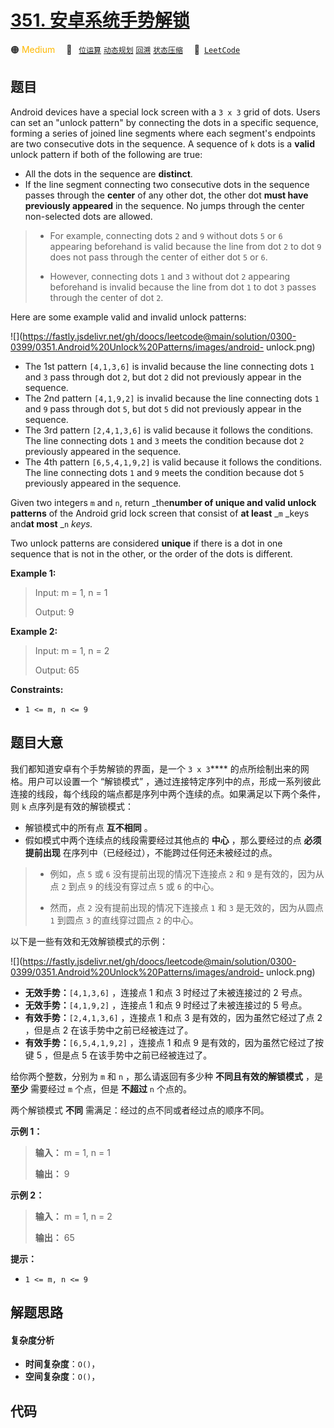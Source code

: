 # [351. 安卓系统手势解锁](https://leetcode.com/problems/android-unlock-patterns)

🟠 <font color=#ffb800>Medium</font>&emsp; 🔖&ensp; [`位运算`](/tag/bit-manipulation.md) [`动态规划`](/tag/dynamic-programming.md) [`回溯`](/tag/backtracking.md) [`状态压缩`](/tag/bitmask.md)&emsp; 🔗&ensp;[`LeetCode`](https://leetcode.com/problems/android-unlock-patterns)

## 题目

Android devices have a special lock screen with a `3 x 3` grid of dots. Users
can set an "unlock pattern" by connecting the dots in a specific sequence,
forming a series of joined line segments where each segment's endpoints are
two consecutive dots in the sequence. A sequence of `k` dots is a **valid**
unlock pattern if both of the following are true:

  * All the dots in the sequence are **distinct**.
  * If the line segment connecting two consecutive dots in the sequence passes through the **center** of any other dot, the other dot **must have previously appeared** in the sequence. No jumps through the center non-selected dots are allowed. 
> 
> * For example, connecting dots `2` and `9` without dots `5` or `6` appearing beforehand is valid because the line from dot `2` to dot `9` does not pass through the center of either dot `5` or `6`.
> 
> * However, connecting dots `1` and `3` without dot `2` appearing beforehand is invalid because the line from dot `1` to dot `3` passes through the center of dot `2`.

Here are some example valid and invalid unlock patterns:

![](https://fastly.jsdelivr.net/gh/doocs/leetcode@main/solution/0300-0399/0351.Android%20Unlock%20Patterns/images/android-
unlock.png)

  * The 1st pattern `[4,1,3,6]` is invalid because the line connecting dots `1` and `3` pass through dot `2`, but dot `2` did not previously appear in the sequence.
  * The 2nd pattern `[4,1,9,2]` is invalid because the line connecting dots `1` and `9` pass through dot `5`, but dot `5` did not previously appear in the sequence.
  * The 3rd pattern `[2,4,1,3,6]` is valid because it follows the conditions. The line connecting dots `1` and `3` meets the condition because dot `2` previously appeared in the sequence.
  * The 4th pattern `[6,5,4,1,9,2]` is valid because it follows the conditions. The line connecting dots `1` and `9` meets the condition because dot `5` previously appeared in the sequence.

Given two integers `m` and `n`, return _the**number of unique and valid unlock
patterns** of the Android grid lock screen that consist of **at least** _`m`
_keys and**at most** _`n` _keys._

Two unlock patterns are considered **unique** if there is a dot in one
sequence that is not in the other, or the order of the dots is different.



**Example 1:**

> Input: m = 1, n = 1
> 
> Output: 9

**Example 2:**

> Input: m = 1, n = 2
> 
> Output: 65

**Constraints:**

  * `1 <= m, n <= 9`


## 题目大意

我们都知道安卓有个手势解锁的界面，是一个 `3 x 3`**** 的点所绘制出来的网格。用户可以设置一个 “解锁模式”
，通过连接特定序列中的点，形成一系列彼此连接的线段，每个线段的端点都是序列中两个连续的点。如果满足以下两个条件，则 `k` 点序列是有效的解锁模式：

  * 解锁模式中的所有点 **互不相同** 。
  * 假如模式中两个连续点的线段需要经过其他点的 **中心** ，那么要经过的点 **必须提前出现** 在序列中（已经经过），不能跨过任何还未被经过的点。 
> 
> * 例如，点 `5` 或 `6` 没有提前出现的情况下连接点 `2` 和 `9` 是有效的，因为从点 `2` 到点 `9` 的线没有穿过点 `5` 或 `6` 的中心。
> 
> * 然而，点 `2` 没有提前出现的情况下连接点 `1` 和 `3` 是无效的，因为从圆点 `1` 到圆点 `3` 的直线穿过圆点 `2` 的中心。

以下是一些有效和无效解锁模式的示例：

![](https://fastly.jsdelivr.net/gh/doocs/leetcode@main/solution/0300-0399/0351.Android%20Unlock%20Patterns/images/android-
unlock.png)

  * **无效手势：**`[4,1,3,6]` ，连接点 1 和点 3 时经过了未被连接过的 2 号点。
  * **无效手势：**`[4,1,9,2]` ，连接点 1 和点 9 时经过了未被连接过的 5 号点。
  * **有效手势：**`[2,4,1,3,6]` ，连接点 1 和点 3 是有效的，因为虽然它经过了点 2 ，但是点 2 在该手势中之前已经被连过了。
  * **有效手势：**`[6,5,4,1,9,2]` ，连接点 1 和点 9 是有效的，因为虽然它经过了按键 5 ，但是点 5 在该手势中之前已经被连过了。

给你两个整数，分别为 ​​`m` 和 `n` ，那么请返回有多少种 **不同且有效的解锁模式** ，是 **至少** 需要经过 `m` 个点，但是
**不超过** `n` 个点的。

两个解锁模式 **不同** 需满足：经过的点不同或者经过点的顺序不同。



**示例 1：**

> 
> 
> 
> 
> 
> **输入：** m = 1, n = 1
> 
> **输出：** 9
> 
> 

**示例 2：**

> 
> 
> 
> 
> 
> **输入：** m = 1, n = 2
> 
> **输出：** 65
> 
> 



**提示：**

  * `1 <= m, n <= 9`


## 解题思路

#### 复杂度分析

- **时间复杂度**：`O()`，
- **空间复杂度**：`O()`，

## 代码

```javascript

```